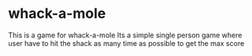 # whack-a-mole
This is a game for whack-a-mole
Its a simple single person game where user have to hit the shack as many time as possible to get the max score
